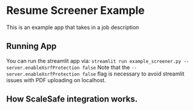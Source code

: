 # Resume Screener Example
This is an example app that takes in a job description 

## Running App
You can run the streamlit app via:
`streamlit run example_screener.py --server.enableXsrfProtection false`
Note that the `--server.enableXsrfProtection false` flag is necessary to avoid streamlit issues with PDF uploading on localhost.

## How ScaleSafe integration works.

